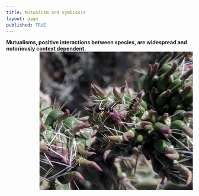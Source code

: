 ```yaml
---
title: Mutualism and symbiosis
layout: page
published: TRUE
---
```



<strong>Mutualisms, positive interactions between species, are widespread and notoriously context dependent.</strong>
<img style="float: right; margin: 0px 0px 0px 10px;" src="/assets/images/ants_cholla.jpg" width="413.75" height="374.5" alt="L. apiculatum feeding on C. imbricata extra-floral nectar"  /> 




